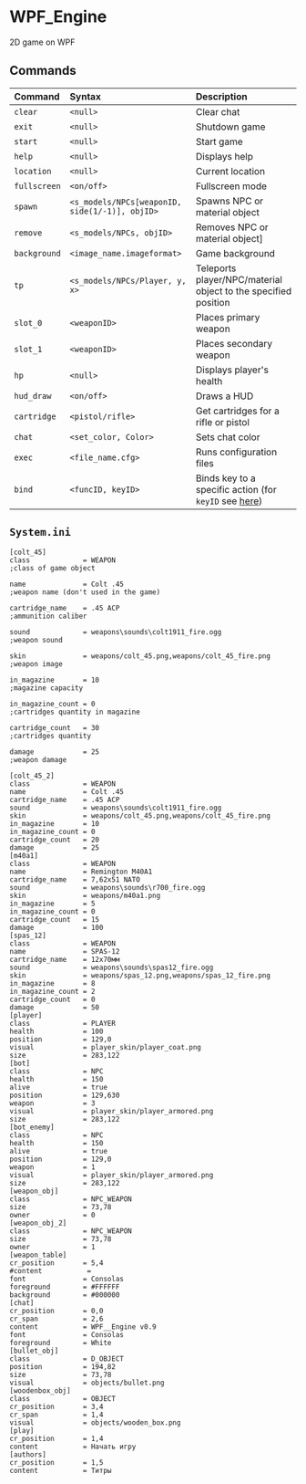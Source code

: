 # WPF_Engine
2D game on WPF
## Commands
|   Command   | Syntax  |     Description     |
|:------------|:--------|:--------------------|
|`clear`      |`<null>`|Clear chat            |
|`exit`       |`<null>`|Shutdown game         |
|`start`      |`<null>`|Start game            |
|`help`       |`<null>`|Displays help         |
|`location`   |`<null>`|Current location      |
|`fullscreen` |`<on/off>`|Fullscreen mode     |
|`spawn` |`<s_models/NPCs[weaponID, side(1/-1)], objID>`|Spawns NPC or material object|
|`remove`|`<s_models/NPCs, objID>`|Removes NPC or material object]
|`background`|`<image_name.imageformat>`|Game background|
|`tp`        |`<s_models/NPCs/Player, y, x>`|Teleports player/NPC/material object to the specified position|
|`slot_0`    |`<weaponID>`|Places primary weapon|
|`slot_1`    |`<weaponID>`|Places secondary  weapon|
|`hp`        |`<null>`|Displays player's health|
|`hud_draw`  |`<on/off>`|Draws a HUD|
|`cartridge` |`<pistol/rifle>`|Get cartridges for a rifle or pistol|
|`chat`      |`<set_color, Color>`|Sets chat color|
|`exec`      |`<file_name.cfg>`|Runs configuration files|
|`bind`      |`<funcID, keyID>`|Binds key to a specific action (for `keyID` see [here](https://docs.microsoft.com/ru-ru/dotnet/api/system.windows.input.key?view=netframework-4.8 "MS Docs: Key Enum"))|

## `System.ini`
```
[colt_45]
class             = WEAPON
;class of game object

name              = Colt .45
;weapon name (don't used in the game)

cartridge_name    = .45 ACP
;ammunition caliber

sound             = weapons\sounds\colt1911_fire.ogg
;weapon sound

skin              = weapons/colt_45.png,weapons/colt_45_fire.png
;weapon image

in_magazine       = 10
;magazine capacity

in_magazine_count = 0
;cartridges quantity in magazine

cartridge_count   = 30
;cartridges quantity

damage            = 25
;weapon damage

[colt_45_2]
class             = WEAPON
name              = Colt .45
cartridge_name    = .45 ACP
sound             = weapons\sounds\colt1911_fire.ogg
skin              = weapons/colt_45.png,weapons/colt_45_fire.png
in_magazine       = 10
in_magazine_count = 0
cartridge_count   = 20
damage            = 25
[m40a1]
class             = WEAPON
name              = Remington M40A1
cartridge_name    = 7,62x51 NATO
sound             = weapons\sounds\r700_fire.ogg
skin              = weapons/m40a1.png
in_magazine       = 5
in_magazine_count = 0
cartridge_count   = 15
damage            = 100
[spas_12]
class             = WEAPON
name              = SPAS-12
cartridge_name    = 12x70мм
sound             = weapons\sounds\spas12_fire.ogg
skin              = weapons/spas_12.png,weapons/spas_12_fire.png
in_magazine       = 8
in_magazine_count = 2
cartridge_count   = 0
damage            = 50
[player]
class             = PLAYER
health            = 100
position          = 129,0
visual            = player_skin/player_coat.png
size              = 283,122
[bot]
class             = NPC
health            = 150
alive             = true
position          = 129,630
weapon            = 3
visual            = player_skin/player_armored.png
size              = 283,122
[bot_enemy]
class             = NPC
health            = 150
alive             = true
position          = 129,0
weapon            = 1
visual            = player_skin/player_armored.png
size              = 283,122
[weapon_obj] 
class             = NPC_WEAPON
size              = 73,78
owner             = 0
[weapon_obj_2] 
class             = NPC_WEAPON
size              = 73,78
owner             = 1
[weapon_table]
cr_position       = 5,4
#content           = 
font              = Consolas
foreground        = #FFFFFF
background        = #000000  
[chat]
cr_position       = 0,0
cr_span           = 2,6
content           = WPF__Engine v0.9
font              = Consolas
foreground        = White
[bullet_obj] 
class             = D_OBJECT  
position          = 194,82
size              = 73,78
visual            = objects/bullet.png
[woodenbox_obj]
class             = OBJECT  
cr_position       = 3,4
cr_span           = 1,4
visual            = objects/wooden_box.png
[play]
cr_position       = 1,4
content           = Начать игру
[authors]
cr_position       = 1,5
content           = Титры
```

